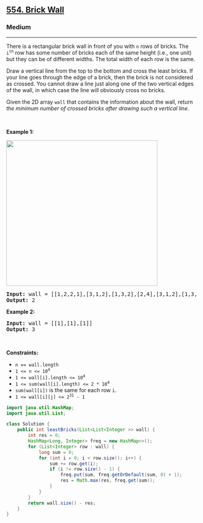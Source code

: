 <h2><a href="https://leetcode.com/problems/brick-wall">554. Brick Wall</a></h2><h3>Medium</h3><hr><p>There is a rectangular brick wall in front of you with <code>n</code> rows of bricks. The <code>i<sup>th</sup></code> row has some number of bricks each of the same height (i.e., one unit) but they can be of different widths. The total width of each row is the same.</p>

<p>Draw a vertical line from the top to the bottom and cross the least bricks. If your line goes through the edge of a brick, then the brick is not considered as crossed. You cannot draw a line just along one of the two vertical edges of the wall, in which case the line will obviously cross no bricks.</p>

<p>Given the 2D array <code>wall</code> that contains the information about the wall, return <em>the minimum number of crossed bricks after drawing such a vertical line</em>.</p>

<p>&nbsp;</p>
<p><strong class="example">Example 1:</strong></p>
<img alt="" src="https://assets.leetcode.com/uploads/2025/01/17/a.png" style="width: 400px; height: 384px;" />
<pre>
<strong>Input:</strong> wall = [[1,2,2,1],[3,1,2],[1,3,2],[2,4],[3,1,2],[1,3,1,1]]
<strong>Output:</strong> 2
</pre>

<p><strong class="example">Example 2:</strong></p>

<pre>
<strong>Input:</strong> wall = [[1],[1],[1]]
<strong>Output:</strong> 3
</pre>

<p>&nbsp;</p>
<p><strong>Constraints:</strong></p>

<ul>
	<li><code>n == wall.length</code></li>
	<li><code>1 &lt;= n &lt;= 10<sup>4</sup></code></li>
	<li><code>1 &lt;= wall[i].length &lt;= 10<sup>4</sup></code></li>
	<li><code>1 &lt;= sum(wall[i].length) &lt;= 2 * 10<sup>4</sup></code></li>
	<li><code>sum(wall[i])</code> is the same for each row <code>i</code>.</li>
	<li><code>1 &lt;= wall[i][j] &lt;= 2<sup>31</sup> - 1</code></li>
</ul>

```java
import java.util.HashMap;
import java.util.List;

class Solution {
    public int leastBricks(List<List<Integer >> wall) {
        int res = 0;
        HashMap<Long, Integer> freq = new HashMap<>();
        for (List<Integer> row : wall) {
            long sum = 0;
            for (int i = 0; i < row.size(); i++) {
                sum += row.get(i);
                if (i != row.size() - 1) {
                    freq.put(sum, freq.getOrDefault(sum, 0) + 1);
                    res = Math.max(res, freq.get(sum));
                }
            }
        }
        return wall.size() - res;
    }
}
```
